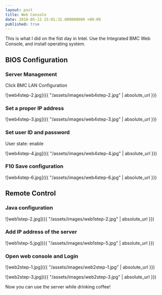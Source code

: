 ```yaml
---
layout: post
title: Web Console
date: 2018-05-12 15:01:32.000000000 +09:00
published: true
---
```


This is what I did on the fist day in Intel. Use the Integrated BMC Web Console, and install operating system.              

## BIOS Configuration

### Server Management
Click BMC LAN Configuration

![web4step-2.jpg]({{ "/assets/images/web4step-2.jpg" | absolute_url }})

### Set a proper IP address

![web4step-3.jpg]({{ "/assets/images/web4step-3.jpg" | absolute_url }})

### Set user ID and password
User state: enable

![web4step-4.jpg]({{ "/assets/images/web4step-4.jpg" | absolute_url }})

### F10 Save configuration

![web4step-6.jpg]({{ "/assets/images/web4step-6.jpg" | absolute_url }})

## Remote Control

### Java configuration

![web1step-2.jpg]({{ "/assets/images/web1step-2.jpg" | absolute_url }})

### Add IP address of the server

![web1step-5.jpg]({{ "/assets/images/web1step-5.jpg" | absolute_url }})

### Open web console and Login

![web2step-1.jpg]({{ "/assets/images/web2step-1.jpg" | absolute_url }})

![web2step-3.jpg]({{ "/assets/images/web2step-3.jpg" | absolute_url }})

Now you can use the server while drinking coffee!






